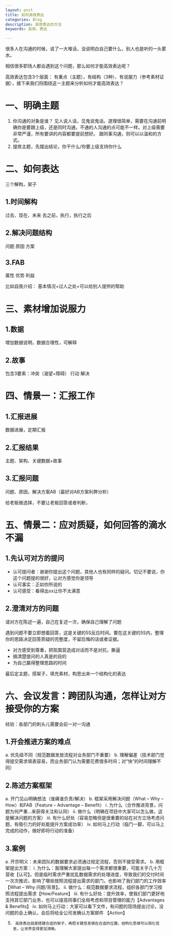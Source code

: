 ```yaml
---
layout: post
title: 如何高效表达
categories: Blog
description: 高效表达的方法
keywords: 高效，表达

---
```



很多人在沟通的时候，说了一大堆话，没说明白自己要什么，别人也是听的一头雾水。


相信很多职场人都会遇到这个问题，那么如何才能高效表达呢？


高效表达包含3个层面： 有重点（主题），有结构（3种）、有说服力（参考素材证据），接下来我们将围绕这一主题来分析如何才能高效表达？

# 一、明确主题

1. 你沟通的对象是谁？ 见人说人话，见鬼说鬼话。道理很简单，需要在沟通前明确你是要跟上级，还是同时沟通，不通的人沟通的点可能不一样。对上级需要非常严谨，所有要讲的内容都要提前想好。
跟同事沟通，则可以以温和的方式。
2. 提炼主题，先摆出结论，你干什么/你要上级支持你什么

# 二、如何表达

三个解构，架子

## 1.时间解构
过去、现在、未来
去之前，执行，执行之后

## 2.解决问题结构
问题 原因 方案

## 3.FAB

属性  优势 利益

比如自我介绍： 基本情况+过人之处+可以给别人提供的帮助



# 三、素材增加说服力

## 1.数据

增加数据说明，数据合理性，可解释

## 2.故事

包含3要素：冲突（渴望+障碍） 行动 解决

# 四、情景一：汇报工作

## 1.汇报进展 

数据进展，定期汇报

## 2.汇报结果

主题、架构、关键数据+故事

## 3.汇报问题

问题、原因，解决方案AB（最好对AB方案利弊分析）

给老板做选择，不要让老板回答或者判断，

# 五、情景二：应对质疑，如何回答的滴水不漏

## 1.先认可对方的提问

- 认可提问者：谢谢你提出这个问题，其他人也有同样的疑问。切记不要说，你这个问题提的很好，让对方感觉你是领导
- 认可事实：正如你所说的
- 认可感受：看得出xx让你不太满意

## 2.澄清对方的问题

请对方在陈述一遍，自己在复述一次，确保自己理解了问题

遇到问题不要立即想着回答，这是关键的5S反应时间。要在这关键的5S内，整理你的思路决定回答质疑的完整度，不留后悔的话或者证据。



- 对方感受到尊重，把氛围营造成对话而不是对抗，撕逼
- 搞清楚提问的人真是的目的
- 为自己赢得整理思路的时间

最后定主题，搭架子，填充素材，构思出来一个结构化的表达


# 六、会议发言：跨团队沟通，怎样让对方接受你的方案

经验：各部门的刺头儿需要会前一对一沟通
 
## 1.开会推进方案的难点
  a.      优先级不同（规范数据发放流程对业务部门不重要）
  b.      理解偏差（技术部门觉得提交需求填表容易，而业务部门认为需要花费很多时间；对“快”的时间理解不同）
 
## 2.陈述方案框架
  a.      开门见山明确想法（谁痛谁负责/解决）
  b.      框架采用解决问题（What – Why – How）和FAB（Feature – Advantage – Benefit）
           i.      为什么（合作推进背景，问题为何严重…来获得关注和认同）
           ii.      做什么（明确在项目中大家可以怎么做，这是解决问题的方案）
           iii.      有什么好处（容易忽略但是很重要的站在对方立场考虑问题，有吸引力的好处能提升方案成功率）
           iv.      如何马上行动（临门一脚，可以马上完成的动作，做好即将行动的准备）
 
## 3.案例
  a.      开宗明义：未来团队的数据要求必须通过规定流程，否则不接受需求。
  b.      用框架提出方案：
           i.      为什么：我理解大家提出每一个需求都很重要，可能关乎几十万营收【认可】。但是临时需求严重扰乱数据需求的处理进度，导致我们的交付时间一次次推迟，影响了哪些按照流程提出需求的部门，也影响了我们部门的工作效率【What – Why 问题/背景】。
           ii.      做什么：规范数据要求流程，组织各部门学习按照流程提出需求【How/Feature】
           iii.      有什么好处：提升效率，使我们部门更好地支持其它部门业务，也可以提高同事们全局考虑和项目管理的能力【Advantages & Benefits】
           iv.      如何马上行动：大家可以看下文件，有问题的现场提出讨论，没问题的会上确认，会后将给全公司发确认方案邮件 【Action】
 
5.      高效表达就是搭建合适的架子，再把关键信息填在合适的位置。结构化思维可以简化信息，让世界变得更加清晰。
